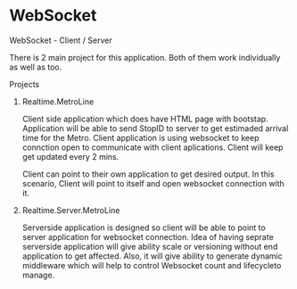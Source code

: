 # WebSocket
WebSocket - Client / Server 


There is 2 main project for this application. Both of them work individually as well as too. 

Projects 
1) Realtime.MetroLine
	
	Client side application which does have HTML page with bootstap. Application will be able to send StopID to server to get estimaded arrival time for the Metro. 
	Client application is using websocket to keep connction open to communicate with client aplications. 
	Client will keep get updated every 2 mins. 

	Client can point to their own application to get desired output. In this scenario, Client will point to itself and open websocket connection with it. 


2) Realtime.Server.MetroLine

	Serverside application is designed so client will be able to point to server application for websocket connection. 
	Idea of having seprate serverside application will give ability scale or versioning without end application to get affected. 
	Also, it will give ability to generate dynamic middleware which will help to control Websocket count and lifecycleto manage.


